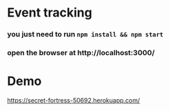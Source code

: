 # Event tracking

### you just need to run `npm install && npm start`
### open the browser at http://localhost:3000/


# Demo

https://secret-fortress-50692.herokuapp.com/